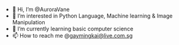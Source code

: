 - 👋 Hi, I’m @AuroraVane
- 👀 I’m interested in Python Language, Machine learning & Image Manipulation
- 🌱 I’m currently learning basic computer science
- 📫 How to reach me @gaymingkai@live.com.sg

<!---
AuroraVane/AuroraVane is a ✨ special ✨ repository because its `README.md` (this file) appears on your GitHub profile.
You can click the Preview link to take a look at your changes.
--->

